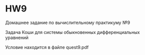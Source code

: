 # HW9
Домашнее задание по вычислительному практикуму №9

Задача Коши для системы обыкновенных
дифференциальных уравнений

Условие находится в файле quest9.pdf
